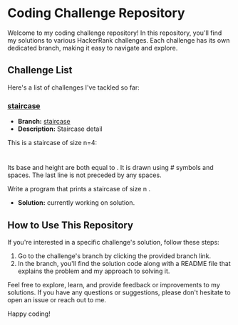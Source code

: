 # Coding Challenge Repository

Welcome to my coding challenge repository! In this repository, you'll find my solutions to various HackerRank challenges. Each challenge has its own dedicated branch, making it easy to navigate and explore.

## Challenge List

Here's a list of challenges I've tackled so far:

### [staircase](link-to-challengehttps://www.hackerrank.com/challenges/staircase/problem?isFullScreen=true)
- **Branch:** [staircase](https://github.com/ZabihullahNooriWardak/Coding-challenges/tree/staircase)
- **Description:** Staircase detail

This is a staircase of size n=4:

   #
  ##
 ###
####
Its base and height are both equal to . It is drawn using # symbols and spaces. The last line is not preceded by any spaces.

Write a program that prints a staircase of size n .
- **Solution:** currently working on solution.


## How to Use This Repository

If you're interested in a specific challenge's solution, follow these steps:

1. Go to the challenge's branch by clicking the provided branch link.
2. In the branch, you'll find the solution code along with a README file that explains the problem and my approach to solving it.

Feel free to explore, learn, and provide feedback or improvements to my solutions. If you have any questions or suggestions, please don't hesitate to open an issue or reach out to me.

Happy coding!
